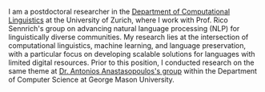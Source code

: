 <!-- <div class="p-3 mb-2 bg-danger text-white text-center">
	<h4><strike><b>Looking for a post-doc position in 2022</b></strike></h4>
	<p><strike>Do you have or are you aware of any position that would be in line with <a href="https://drive.google.com/file/d/1TjFD6dKs3XEE6iyksT2RzpIlxu3E2gQl" target="_blank" style="color: blue">my future research directions</a>?</strike></p>
	<p><strike><a href="mailto:sina.ahmadi@insight-centre.org" target="_blank" style="color: white"><b>Please let me know!</b></a></strike></p>
</div> -->

<!-- <div class="p-3 mb-2 bg-success text-white text-center">
	<p><b>I am on the faculty job market seeking a tenure-track position!</b></p>
</div>
 -->
<!-- This is my personal website where I share the latest news about myself and my professional life. I also discuss my ideas and whatever I think is worth to write about here in my blog. -->

<!-- <hr /> -->

I am a postdoctoral researcher in the [Department of Computational Linguistics](https://www.cl.uzh.ch/en.html) at the University of Zurich, where I work with Prof. Rico Sennrich's group on advancing natural language processing (NLP) for linguistically diverse communities. My research lies at the intersection of computational linguistics, machine learning, and language preservation, with a particular focus on developing scalable solutions for languages with limited digital resources. Prior to this position, I conducted research on the same theme at [Dr. Antonios Anastasopoulos's group](https://nlp.cs.gmu.edu/) within the Department of Computer Science at George Mason University.
